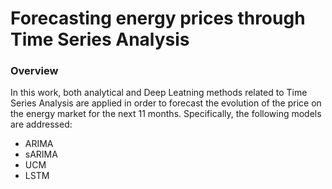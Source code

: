 # Forecasting energy prices through Time Series Analysis
<h3>Overview</h3>
In this work, both analytical and Deep Leatning methods related to Time Series Analysis are applied in order to forecast the evolution of the price on the energy market for the next 11 months. 
Specifically, the following models are addressed:
<p></p>
<ul>
  <li>ARIMA</li>
  <li>sARIMA</li>
  <li>UCM</li>
  <li>LSTM</li>
 </ul>

